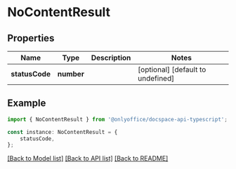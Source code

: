 # NoContentResult


## Properties

Name | Type | Description | Notes
------------ | ------------- | ------------- | -------------
**statusCode** | **number** |  | [optional] [default to undefined]

## Example

```typescript
import { NoContentResult } from '@onlyoffice/docspace-api-typescript';

const instance: NoContentResult = {
    statusCode,
};
```

[[Back to Model list]](../README.md#documentation-for-models) [[Back to API list]](../README.md#documentation-for-api-endpoints) [[Back to README]](../README.md)
